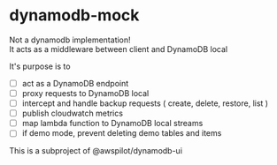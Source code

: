 # dynamodb-mock

Not a dynamodb implementation!  
It acts as a middleware between client and DynamoDB local  

It's purpose is to

 - [ ] act as a DynamoDB endpoint
 - [ ] proxy requests to DynamoDB local
 - [ ] intercept and handle backup requests ( create, delete, restore, list )
 - [ ] publish cloudwatch metrics 
 - [ ] map lambda function to DynamoDB local streams 
 - [ ] if demo mode, prevent deleting demo tables and items

This is a subproject of @awspilot/dynamodb-ui

